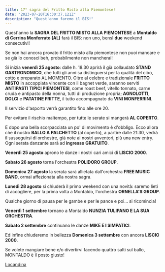 ```yaml
---
title: 17° sagra del Fritto Misto alla Piemontese!
date: "2023-07-20T16:30:37.121Z"
description: "Quest'anno faremo il BIS!"
---
```


Quest'anno la **SAGRA DEL FRITTO MISTO ALLA PIEMONTESE** a **Montaldo di Cerrina Monferrato (AL)** farà il BIS: non uno, bensì **due** weekend consecutivi!

Se non hai ancora provato il fritto misto alla piemontese non puoi mancare e se già lo conosci beh, probabilmente non mancherai!

Si inizia **venerdì 25 agosto**:
dalle h. 18.30 aprirà il già collaudato **STAND GASTRONOMICO**, che tutti gli anni sa distinguersi per la qualità del cibo, cotto e preparato AL MOMENTO.
Oltre al celebre e tradizionale **FRITTO MISTO** in accoppiata vincente con il bagnet verde, saranno serviti **ANTIPASTI TIPICI PIEMONTESI**, come roast beef, vitello tonnato, carne cruda e antipasto della nonna, tutti di produzione propria; **AGNOLOTTI**, **DOLCI** e **PATATINE FRITTE**, il tutto accompagnato da **VINI MONFERRINI**.

Il servizio d'asporto verrà garantito fino alle ore 20.

Per evitare il rischio maltempo, per tutte le serate si mangerà **AL COPERTO**.

E dopo una bella scorpacciata un po' di movimento è d'obbligo. Ecco allora che il nostro **BALLO A PALCHETTO** (al coperto), a partire dalle 21.30, vedrà il susseguirsi di orchestre, già note ai nostri avventori, più una new entry.
Ogni serata danzante sarà ad **ingresso GRATUITO**.

**Venerdì 25 agosto** aprono le danze i nostri cari amici di **LISCIO 2000**.

**Sabato 26 agosto** torna l'orchestra **POLIDORO GROUP**.

**Domenica 27 agosto** la serata sarà allietata dall'orchestra **FREE MUSIC BAND**, ormai affezionata alla nostra sagra.

**Lunedì 28 agosto** si chiuderà il primo weekend con una novità: saremo lieti di accogliere, per la prima volta a Montaldo, l'orchestra **ORNELLA'S GROUP**.

Qualche giorno di pausa per le gambe e per le pance e poi... si ricomincia!

**Venerdì 1 settembre** tornano a Montaldo **NUNZIA TULIPANO E LA SUA ORCHESTRA**.

**Sabato 2 settembre** continuano le danze **MIKE E I SIMPATICI**.

Ed infine chiuderemo in bellezza **Domenica 3 settembre** con ancora **LISCIO 2000**.

Se volete mangiare bene e/o divertirvi facendo quattro salti sul ballo, MONTALDO è il posto giusto!

[Locandina](./locandina-2023.pdf)
